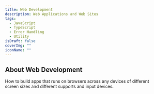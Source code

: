 ```yaml
---
title: Web Development
description: Web Applications and Web Sites
tags:
  - JavaScript
  - TypeScript
  - Error Handling
  - Utility
isDraft: false
coverImg: ""
iconName: ""
---
```


## About Web Development

How to build apps that runs on browsers across any devices of different screen sizes and different supports and input devices.

